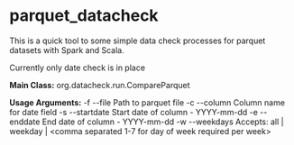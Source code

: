# parquet_datacheck

This is a quick tool to some simple data check processes for parquet datasets with Spark and Scala.

Currently only date check is in place

**Main Class:**
org.datacheck.run.CompareParquet

**Usage Arguments:**
-f --file Path to parquet file
-c --column Column name for date field
-s --startdate Start date of column - YYYY-mm-dd
-e --enddate End date of column - YYYY-mm-dd
-w --weekdays Accepts: all | weekday | <comma separated 1-7 for day of week required per week>

